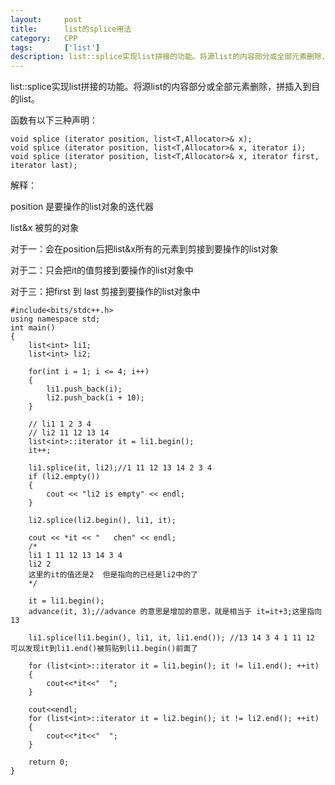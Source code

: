 ```yaml
---
layout:     post
title:      list的splice用法
category:   CPP
tags:       ['list']
description: list::splice实现list拼接的功能。将源list的内容部分或全部元素删除，拼插入到目的list。
---
```


list::splice实现list拼接的功能。将源list的内容部分或全部元素删除，拼插入到目的list。

函数有以下三种声明：

	void splice (iterator position, list<T,Allocator>& x);
	void splice (iterator position, list<T,Allocator>& x, iterator i);
	void splice (iterator position, list<T,Allocator>& x, iterator first, iterator last);

解释：

position 是要操作的list对象的迭代器

list<T Allocator>&x 被剪的对象

对于一：会在position后把list<T Allocator>&x所有的元素到剪接到要操作的list对象

对于二：只会把it的值剪接到要操作的list对象中

对于三：把first 到 last 剪接到要操作的list对象中

	#include<bits/stdc++.h>
	using namespace std;
	int main()
	{
		list<int> li1;
		list<int> li2;

		for(int i = 1; i <= 4; i++)
		{
			li1.push_back(i);
			li2.push_back(i + 10);
		}

		// li1 1 2 3 4
		// li2 11 12 13 14
		list<int>::iterator it = li1.begin();
		it++;
		
		li1.splice(it, li2);//1 11 12 13 14 2 3 4
		if (li2.empty())
		{
			cout << "li2 is empty" << endl;
		}
		
		li2.splice(li2.begin(), li1, it);

		cout << *it << "   chen" << endl;
		/*
		li1 1 11 12 13 14 3 4
		li2 2
		这里的it的值还是2  但是指向的已经是li2中的了 
		*/
		
		it = li1.begin();
		advance(it, 3);//advance 的意思是增加的意思，就是相当于 it=it+3;这里指向13

		li1.splice(li1.begin(), li1, it, li1.end()); //13 14 3 4 1 11 12 可以发现it到li1.end()被剪贴到li1.begin()前面了
 
		for (list<int>::iterator it = li1.begin(); it != li1.end(); ++it)
		{
	 		cout<<*it<<"  ";
		}

		cout<<endl;
		for (list<int>::iterator it = li2.begin(); it != li2.end(); ++it)
		{
			cout<<*it<<"  ";
		}

		return 0;
	} 